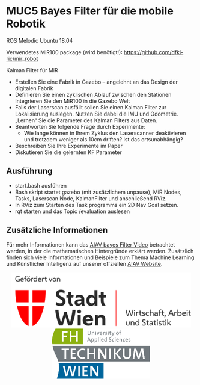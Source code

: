 # MUC5 Bayes Filter für die mobile Robotik


ROS Melodic
Ubuntu 18.04

Verwendetes MiR100 package (wird benötigt!): https://github.com/dfki-ric/mir_robot

Kalman Filter für MiR
* Erstellen Sie eine Fabrik in Gazebo – angelehnt an das Design der digitalen Fabrik
* Definieren Sie einen zyklischen Ablauf zwischen den Stationen Integrieren Sie den MiR100 in die Gazebo Welt
* Falls der Laserscan ausfällt sollen Sie einen Kalman Filter zur Lokalisierung auslegen. Nutzen Sie dabei die IMU und Odometrie. „Lernen“ Sie die Parameter des Kalman Filters aus Daten.
* Beantworten Sie folgende Frage durch Experimente:
  * Wie lange können in Ihrem Zyklus den Laserscanner deaktivieren und trotzdem weniger als 10cm driften? Ist das ortsunabhängig?
* Beschreiben Sie Ihre Experimente im Paper
* Diskutieren Sie die gelernten KF Parameter

## Ausführung

* start.bash ausführen
* Bash skript startet gazebo (mit zusätzlichem unpause), MiR Nodes, Tasks, Laserscan Node, KalmanFilter und anschließend RViz.
* In RViz zum Starten des Task programms ein 2D Nav Goal setzen.
* rqt starten und das Topic /evaluation auslesen

## Zusätzliche Informationen

Für mehr Informationen kann das [AIAV bayes Filter Video]() betrachtet werden, in der die mathematischen Hintergründe erklärt werden.
Zusätzlich finden sich viele Informationen und Beispiele zum Thema Machine Learning und Künstlicher Intelligenz auf unserer offziellen [AIAV Website](https://www.aiav.technikum-wien.at/).


<p align="center">
  <img src="img/wien_ma23.png" width="480"> <img src="img/FH_Technikum_Wien_logo.png" width="260">
</p>
